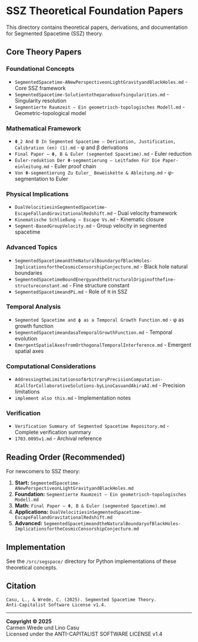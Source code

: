 # SSZ Theoretical Foundation Papers

This directory contains theoretical papers, derivations, and documentation for Segmented Spacetime (SSZ) theory.

## Core Theory Papers

### Foundational Concepts
- `SegmentedSpacetime-ANewPerspectiveonLightGravityandBlackHoles.md` - Core SSZ framework
- `SegmentedSpacetime-Solutiontotheparadoxofsingularities.md` - Singularity resolution
- `Segmentierte Raumzeit – Ein geometrisch-topologisches Modell.md` - Geometric-topological model

### Mathematical Framework
- `Φ_2 And Β In Segmented Spacetime — Derivation, Justification, Calibration (en) (1).md` - φ and β derivations
- `Final Paper — Φ, Β & Euler (segmented Spacetime).md` - Euler reduction
- `Euler-reduktion Der Φ‑segmentierung – Leitfaden Für Die Paper-einleitung.md` - Euler proof chain
- `Von Φ‑segmentierung Zu Euler_ Beweiskette & Ableitung.md` - φ-segmentation to Euler

### Physical Implications
- `DualVelocitiesinSegmentedSpacetime-EscapeFallandGravitationalRedshift.md` - Dual velocity framework
- `Kinematische Schließung – Escape Vs.md` - Kinematic closure
- `Segment-BasedGroupVelocity.md` - Group velocity in segmented spacetime

### Advanced Topics
- `SegmentedSpacetimeandtheNaturalBoundaryofBlackHoles-ImplicationsfortheCosmicCensorshipConjecture.md` - Black hole natural boundaries
- `SegmentedSpacetimeBoundEnergyandtheStructuralOriginofthefine-structureconstant.md` - Fine structure constant
- `SegmentedSpacetimeandPi.md` - Role of π in SSZ

### Temporal Analysis
- `Segmented Spacetime and ϕ as a Temporal Growth Function.md` - φ as growth function
- `SegmentedSpacetimeandasaTemporalGrowthFunction.md` - Temporal evolution
- `EmergentSpatialAxesfromOrthogonalTemporalInterference.md` - Emergent spatial axes

### Computational Considerations
- `AddressingtheLimitationsofArbitraryPrecisionComputation-ACallforCollaborativeSolutions-byLinoCasuandAkiraAI.md` - Precision limitations
- `implement also this.md` - Implementation notes

### Verification
- `Verification Summary of Segmented Spacetime Repository.md` - Complete verification summary
- `1703.0095v1.md` - Archival reference

## Reading Order (Recommended)

For newcomers to SSZ theory:

1. **Start:** `SegmentedSpacetime-ANewPerspectiveonLightGravityandBlackHoles.md`
2. **Foundation:** `Segmentierte Raumzeit – Ein geometrisch-topologisches Modell.md`
3. **Math:** `Final Paper — Φ, Β & Euler (segmented Spacetime).md`
4. **Applications:** `DualVelocitiesinSegmentedSpacetime-EscapeFallandGravitationalRedshift.md`
5. **Advanced:** `SegmentedSpacetimeandtheNaturalBoundaryofBlackHoles-ImplicationsfortheCosmicCensorshipConjecture.md`

## Implementation

See the `/src/segspace/` directory for Python implementations of these theoretical concepts.

## Citation

```
Casu, L., & Wrede, C. (2025). Segmented Spacetime Theory.
Anti-Capitalist Software License v1.4.
```

---

**Copyright © 2025**  
Carmen Wrede und Lino Casu  
Licensed under the ANTI-CAPITALIST SOFTWARE LICENSE v1.4
